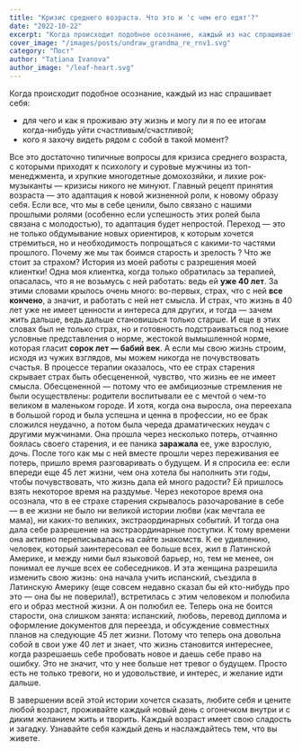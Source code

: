 ```yaml
---
title: "Кризис среднего возраста. Что это и 'с чем его едят'?"
date: "2022-10-22"
excerpt: "Когда происходит подобное осознание, каждый из нас спрашивает себя:"
cover_image: "/images/posts/undraw_grandma_re_rnv1.svg"
category: "Пост"
author: "Tatiana Ivanova"
author_image: "/leaf-heart.svg"
---
```


Когда происходит подобное осознание, каждый из нас спрашивает себя:

- для чего и как я проживаю эту жизнь и могу ли я по ее итогам когда-нибудь уйти счастливым/счастливой;
- кого я захочу видеть рядом с собой в такой момент?

Все это достаточно типичные вопросы для кризиса среднего возраста, с которыми приходят к психологу и суровые мужчины из топ-менеджмента, и хрупкие многодетные домохозяйки, и лихие рок-музыканты — кризисы никого не минуют. Главный рецепт принятия возраста — это адаптация к новой жизненной роли, к новому образу себя. Если все, что мы в себе ценили, было связано с нашими прошлыми ролями (особенно если успешность этих ролей была связана с молодостью), то адаптация будет непростой.
Переход — это не только обдумывание новых ориентиров, к которым хочется стремиться, но и необходимость попрощаться с какими-то частями прошлого.
Почему же мы так боимся старость и зрелость ? Что же стоит за страхом?
История из моей работы с разрешения моей клиентки!
Одна моя клиентка, когда только обратилась за терапией, опасалась, что я не возьмусь с ней работать: ведь ей **уже 40 лет**. За этими словами крылось очень много: во-первых, страх, что с ней **все кончено**, а значит, и работать с ней нет смысла. И страх, что жизнь в 40 лет уже не имеет ценности и интереса для других, и тогда — зачем жить дальше, ведь дальше становишься только старше. И еще в этих словах был не только страх, но и готовность подстраиваться под некие условные представления о норме, жестокой вымышленной норме, которая гласит **сорок лет — бабий век**. А если мы свою жизнь строим, исходя из чужих взглядов, мы можем никогда не почувствовать счастья.
В процессе терапии оказалось, что ее страх старения скрывает страх быть обесцененной, чувство, что жизнь ее не имеет смысла. Обесцененной — потому что ее амбициозные стремления не были осуществлены: родители воспитывали ее с мечтой о чем-то великом в маленьком городе.
И хотя, когда она выросла, она переехала в большой город и была успешна и ценна в профессии, но ее брак сложился неудачно, а потом была череда драматических неудач с другими мужчинами. Она прошла через несколько потерь, отчаянно боялась своего старения, и ее паника **заражала** ее, уже взрослую, дочь.
После того как мы с ней вместе прошли через переживания ее потерь, пришло время разговаривать о будущем. И я спросила ее: если впереди еще 45 лет жизни, чем она хотела бы наполнить эти годы, чтобы почувствовать, что жизнь дала ей много радости? Ей пришлось взять некоторое время на раздумье.
Через некоторое время она осознала, что в ее страхе старения скрывалось разочарование в себе — в ее жизни не было ни великой истории любви (как мечтала ее мама), ни каких-то великих, экстраординарных событий. И тогда она дала себе разрешение на экстраординарные поступки. К тому времени она активно переписывалась на сайте знакомств. К ее удивлению, человек, который заинтересовал ее больше всех, жил в Латинской Америке, и между ними был языковой барьер, но, тем не менее, он понимал ее лучше всех ее собеседников. И эта женщина разрешила изменить свою жизнь: она начала учить испанский, съездила в Латинскую Америку (еще совсем недавно сказал бы ей кто-нибудь про это — она бы не поверила!), встретилась с этим человеком и полюбила его и образ местной жизни. А он полюбил ее.
Теперь она не боится старости, она слишком занята: испанский, любовь, перевод диплома и оформление документов для переезда, и обсуждение совместных планов на следующие 45 лет жизни. Потому что теперь она довольна собой в свои уже 40 лет и знает, что жизнь становится интереснее, когда разрешаешь себе пробовать новое и даешь себе право на ошибку. Это не значит, что у нее больше нет тревог о будущем. Просто есть не только тревоги, но и удовольствие, и интерес, и желание идти дальше.

В завершении всей этой истории хочется сказать, любите себя и цените любой возраст, проживайте каждый новый день с огонечком внутри и с диким желанием жить и творить. Каждый возраст имеет свою сладость и загадку. Узнавайте себя каждый день и наслаждайтесь тем, что вы живете.
